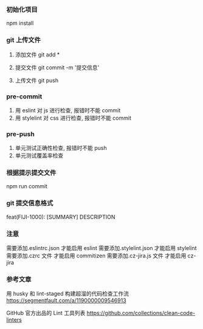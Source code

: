 ### 初始化项目

npm install

### git 上传文件

1. 添加文件
   git add \*

2. 提交文件
   git commit -m '提交信息'

3. 上传文件
   git push

### pre-commit

1. 用 eslint 对 js 进行检查, 报错时不能 commit
2. 用 stylelint 对 css 进行检查, 报错时不能 commit

### pre-push

1. 单元测试正确性检查, 报错时不能 push
2. 单元测试覆盖率检查

### 根据提示提交文件

npm run commit

### git 提交信息格式

feat(FIJI-1000): [SUMMARY] DESCRIPTION

### 注意

需要添加.eslintrc.json 才能启用 eslint
需要添加.stylelint.json 才能启用 stylelint
需要添加.czrc 文件 才能启用 commitizen
需要添加.cz-jira.js 文件 才能启用 cz-jira

### 参考文章

用 husky 和 lint-staged 构建超溜的代码检查工作流
https://segmentfault.com/a/1190000009546913

GitHub 官方出品的 Lint 工具列表
https://github.com/collections/clean-code-linters
